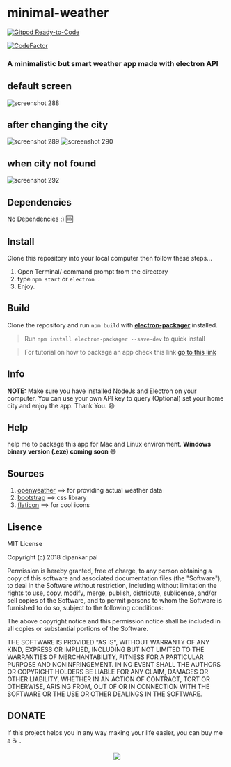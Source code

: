 
# minimal-weather
[![Gitpod Ready-to-Code](https://img.shields.io/badge/Gitpod-Ready--to--Code-blue?logo=gitpod)](https://gitpod.io/#https://github.com/deep5050/minimal-weather) 

[![CodeFactor](https://www.codefactor.io/repository/github/deep5050/minimal-weather/badge)](https://www.codefactor.io/repository/github/deep5050/minimal-weather)
### A minimalistic but smart weather app made with electron API

## default screen
![screenshot 288](https://user-images.githubusercontent.com/27947066/44948700-ef8d7d00-ae3f-11e8-98ee-76cca26d48c6.png)
## after changing the city
![screenshot 289](https://user-images.githubusercontent.com/27947066/44948697-ee5c5000-ae3f-11e8-833c-bcc90a8bcc12.png)
![screenshot 290](https://user-images.githubusercontent.com/27947066/44948698-eef4e680-ae3f-11e8-9abb-740eef1b27f7.png)
## when city not found
![screenshot 292](https://user-images.githubusercontent.com/27947066/44951982-cc3eee00-ae90-11e8-9066-8206c9d3dd21.png)
## Dependencies
No Dependencies :) :cool:
## Install
Clone this repository into your local computer then follow these steps...
1. Open Terminal/ command prompt from the directory
2. type `npm start` or `electron .` 
3. Enjoy.

## Build
Clone the repository and run `npm build` with [**electron-packager**](https://github.com/electron-userland/electron-packager "electron-packager repo") installed.

> Run `npm install electron-packager --save-dev` to quick install

> For tutorial on how to package an app check this link [go to this link ](https://www.christianengvall.se/electron-packager-tutorial/)

## Info
**NOTE:** Make sure you have installed NodeJs and Electron on your computer.
You can use your own API key to query (Optional)
set your home city and enjoy the app.
Thank You. :smile:

## Help
help me to package this app for Mac and Linux environment.
**Windows binary version (.exe) coming soon** :smile:

## Sources
1. [openweather](https://openweathermap.org/ "openweather") ==> for providing actual weather data
2. [bootstrap](https://getbootstrap.com/ "bootstrap")       ==> css library
3. [flaticon](https://www.flaticon.com/ "flaticon")         ==> for cool icons

## Lisence
MIT License

Copyright (c) 2018 dipankar pal

Permission is hereby granted, free of charge, to any person obtaining a copy
of this software and associated documentation files (the "Software"), to deal
in the Software without restriction, including without limitation the rights
to use, copy, modify, merge, publish, distribute, sublicense, and/or sell
copies of the Software, and to permit persons to whom the Software is
furnished to do so, subject to the following conditions:

The above copyright notice and this permission notice shall be included in all
copies or substantial portions of the Software.

THE SOFTWARE IS PROVIDED "AS IS", WITHOUT WARRANTY OF ANY KIND, EXPRESS OR
IMPLIED, INCLUDING BUT NOT LIMITED TO THE WARRANTIES OF MERCHANTABILITY,
FITNESS FOR A PARTICULAR PURPOSE AND NONINFRINGEMENT. IN NO EVENT SHALL THE
AUTHORS OR COPYRIGHT HOLDERS BE LIABLE FOR ANY CLAIM, DAMAGES OR OTHER
LIABILITY, WHETHER IN AN ACTION OF CONTRACT, TORT OR OTHERWISE, ARISING FROM,
OUT OF OR IN CONNECTION WITH THE SOFTWARE OR THE USE OR OTHER DEALINGS IN THE
SOFTWARE.

## DONATE
If this project helps you in any way making your life easier, you can buy me a :coffee: .
<p align="center">  
  <a href="https://www.paypal.me/deep5050" alt="Paypal"><img src="https://www.paypalobjects.com/en_US/i/btn/btn_donateCC_LG.gif" /></a>
</p>
